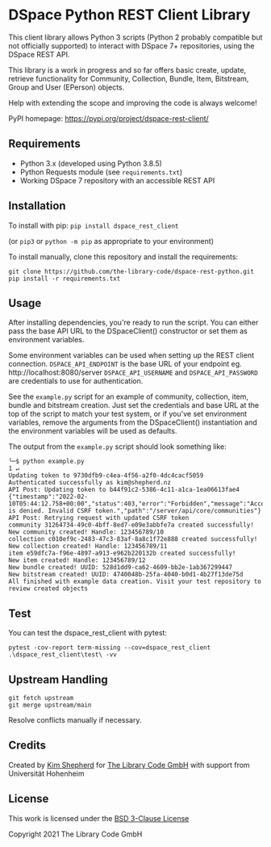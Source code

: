 # DSpace Python REST Client Library

This client library allows Python 3 scripts (Python 2 probably compatible but not officially supported) to interact with
DSpace 7+ repositories, using the DSpace REST API.

This library is a work in progress and so far offers basic create, update, retrieve functionality for
Community, Collection, Bundle, Item, Bitstream, Group and User (EPerson) objects.

Help with extending the scope and improving the code is always welcome!

PyPI homepage: https://pypi.org/project/dspace-rest-client/

## Requirements

- Python 3.x (developed using Python 3.8.5)
- Python Requests module (see `requirements.txt`)
- Working DSpace 7 repository with an accessible REST API

## Installation

To install with pip:
`pip install dspace_rest_client`

(or `pip3` or `python -m pip` as appropriate to your environment)

To install manually, clone this repository and install the requirements:

```commandline
git clone https://github.com/the-library-code/dspace-rest-python.git
pip install -r requirements.txt
```

## Usage

After installing dependencies, you're ready to run the script.
You can either pass the base API URL to the DSpaceClient() constructor or set them as environment variables.

Some environment variables can be used when setting up the REST client connection.
`DSPACE_API_ENDPOINT` is the base URL of your endpoint eg. http://localhost:8080/server
`DSPACE_API_USERNAME` and `DSPACE_API_PASSWORD` are credentials to use for authentication.

See the `example.py` script for an example of community, collection, item, bundle and bitstream creation.
Just set the credentials and base URL at the top of the script to match your test system, or if you've set environment
variables, remove the arguments from the DSpaceClient() instantiation and the environment variables will be used as
defaults.

The output from the `example.py` script should look something like:

```commandline
╰─$ python example.py                                                                                                                                                                                                              1 ↵
Updating token to 9730dfb9-c4ea-4f56-a2f0-4dc4cacf5059
Authenticated successfully as kim@shepherd.nz
API Post: Updating token to b44f91c2-5386-4c11-a1ca-1ea06613fae4
{"timestamp":"2022-02-10T05:44:12.758+00:00","status":403,"error":"Forbidden","message":"Access is denied. Invalid CSRF token.","path":"/server/api/core/communities"}
API Post: Retrying request with updated CSRF token
community 31264734-49c0-4bff-8ed7-e09e3abbfe7a created successfully!
New community created! Handle: 123456789/10
collection c010ef9c-2483-47c3-83af-8a8c1f72e888 created successfully!
New collection created! Handle: 123456789/11
item e59dfc7a-f96e-4897-a913-e962b220132b created successfully!
New item created! Handle: 123456789/12
New bundle created! UUID: 528d1dd9-ca62-4609-bb2e-1ab367299447
New bitstream created! UUID: 4740048b-25fa-4040-b0d1-4b27f13de75d
All finished with example data creation. Visit your test repository to review created objects
```

## Test

You can test the dspace_rest_client with pytest:

```
pytest -cov-report term-missing --cov=dspace_rest_client .\dspace_rest_client\test\ -vv
```

## Upstream Handling

```
git fetch upstream
git merge upstream/main
```

Resolve conflicts manually if necessary.

## Credits

Created by [Kim Shepherd](https://www.github.com/kshepherd) for [The Library Code GmbH](https://www.lib-co.de) with support from Universität Hohenheim

## License

This work is licensed under the [BSD 3-Clause License](https://github.com/the-library-code/dspace-rest-python/blob/088169cdcb1a92ff33589b1af8c08a17f9885bbf/LICENSE)

Copyright 2021 The Library Code GmbH

